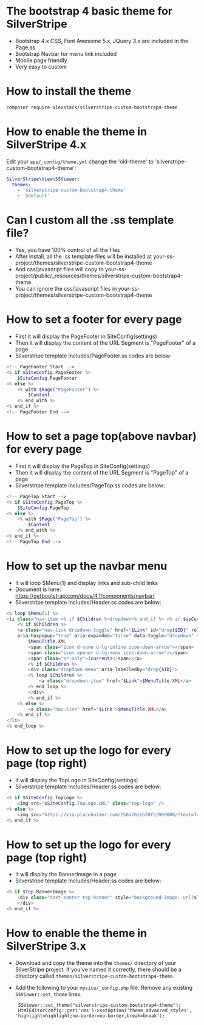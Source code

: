 # The bootstrap 4 basic theme for SilverStripe
- Bootstrap 4.x CSS, Font Awesome 5.x, JQuery 3.x are included in the Page.ss
- Bootstrap Navbar for menu link included
- Mobile page friendly
- Very easy to custom


# How to install the theme


```bash
composer require alexstack/silverstripe-custom-bootstrap4-theme
``` 

# How to enable the theme in SilverStripe 4.x

Edit your `app/_config/theme.yml` change the 'old-theme' to 'silverstripe-custom-bootstrap4-theme':

```yaml
SilverStripe\View\SSViewer:
  themes:
    - 'silverstripe-custom-bootstrap4-theme'
    - '$default'
```

# Can I custom all the .ss template file?
- Yes, you have 100% control of all the files
- After install, all the .ss template files will be installed at your-ss-project/themes/silverstripe-custom-bootstrap4-theme
- And css/javascript files will copy to your-ss-project/public/_resources/themes/silverstripe-custom-bootstrap4-theme
- You can ignore the css/javascript files in your-ss-project/themes/silverstripe-custom-bootstrap4-theme 

# How to set a footer for every page
- First it will display the PageFooter in SiteConfig(settings)
- Then it will display the content of the URL Segment is "PageFooter" of a page
- Silverstripe template Includes/PageFooter.ss codes are below:
```php
<!-- PageFooter Start -->
<% if $SiteConfig.PageFooter %>
    $SiteConfig.PageFooter
<% else %>
    <% with $Page("PageFooter") %>
        $Content
    <% end_with %>
<% end_if %>
<!-- PageFooter End -->
```

# How to set a page top(above navbar) for every page
- First it will display the PageTop in SiteConfig(settings)
- Then it will display the content of the URL Segment is "PageTop" of a page
- Silverstripe template Includes/PageTop.ss codes are below:
```php
<!-- PageTop Start -->
<% if $SiteConfig.PageTop %>
    $SiteConfig.PageTop
<% else %>
    <% with $Page("PageTop") %>
        $Content
    <% end_with %>
<% end_if %>
<!-- PageTop End -->
```     

# How to set up the navbar menu 
- It will loop $Menu(1) and display links and sub-child links
- Document is here: https://getbootstrap.com/docs/4.1/components/navbar/
- Silverstripe template Includes/Header.ss codes are below:
```php
<% loop $Menu(1) %>
<li class="nav-item <% if $Children %>dropdown<% end_if %> <% if $isCurrent %>active<% end_if %>">
    <% if $Children %>
    <a class="nav-link dropdown-toggle" href="$Link" id="drop{$ID}" role="button" 
    aria-haspopup="true" aria-expanded="false" data-toggle="dropdown" >
        $MenuTitle.XML
        <span class="icon d-none d-lg-inline icon-down-arrow"></span>
        <span class="icon opener d-lg-none icon-down-arrow"></span>
        <span class="sr-only">(current)</span></a>
        <% if $Children %>
        <div class="dropdown-menu" aria-labelledby="drop{$ID}">
        <% loop $Children %>
            <a class="dropdown-item" href="$Link">$MenuTitle.XML</a>
        <% end_loop %>
        </div>
        <% end_if %>
    <% else %>
        <a class="nav-link" href="$Link">$MenuTitle.XML</a>
    <% end_if %>
</li>
<% end_loop %>
``` 


# How to set up the logo for every page (top right)
- It will display the TopLogo in SiteConfig(settings)
- Silverstripe template Includes/Header.ss codes are below:
```php
<% if $SiteConfig.TopLogo %>
    <img src="$SiteConfig.TopLogo.URL" class="top-logo" />
<% else %>
    <img src="https://via.placeholder.com/250x70/ebf0f5/000000/?text=Top+Logo" class="top-logo" />
<% end_if %>
``` 

# How to set up the logo for every page (top right)
- It will display the BannerImage in a page
- Silverstripe template Includes/Header.ss codes are below:
```php
<% if $Top.BannerImage %>
    <div class="text-center top-banner" style="background-image: url($Top.BannerImage.URL);" >
    </div>
<% end_if %>
```


# How to enable the theme in SilverStripe 3.x

 * Download and copy the theme into the `themes/` directory of your SilverStripe project.  If you've named it correctly, there should be a directory called `themes/silverstripe-custom-bootstrap4-theme`.
 
 * Add the following to your `mysite/_config.php` file.  Remove any existing `SSViewer::set_theme` lines.

		SSViewer::set_theme("silverstripe-custom-bootstrap4-theme");
		HtmlEditorConfig::get('cms')->setOption('theme_advanced_styles', 'highlight=highlight;no-border=no-border,break=break');
